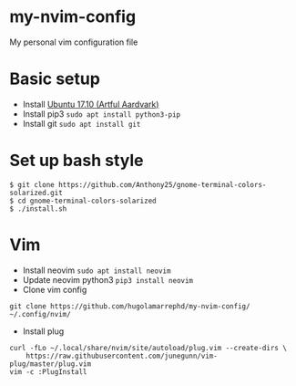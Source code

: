 # my-nvim-config
My personal vim configuration file

# Basic setup
* Install [Ubuntu 17.10 (Artful Aardvark)](http://releases.ubuntu.com/17.10/)
* Install pip3 `sudo apt install python3-pip`
* Install git `sudo apt install git`

# Set up bash style
```
$ git clone https://github.com/Anthony25/gnome-terminal-colors-solarized.git
$ cd gnome-terminal-colors-solarized
$ ./install.sh
```

# Vim
* Install neovim `sudo apt install neovim`
* Update neovim python3 `pip3 install neovim`
* Clone vim config
```
git clone https://github.com/hugolamarrephd/my-nvim-config/ ~/.config/nvim/
```
* Install plug
```
curl -fLo ~/.local/share/nvim/site/autoload/plug.vim --create-dirs \
    https://raw.githubusercontent.com/junegunn/vim-plug/master/plug.vim
vim -c :PlugInstall
